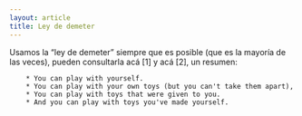 ```yaml
---
layout: article
title: Ley de demeter
---
```


Usamos la “ley de demeter” siempre que es posible (que es la mayoría de las veces), pueden consultarla acá \[1\] y acá \[2\], un resumen:

        * You can play with yourself.
        * You can play with your own toys (but you can't take them apart),
        * You can play with toys that were given to you.
        * And you can play with toys you've made yourself.
